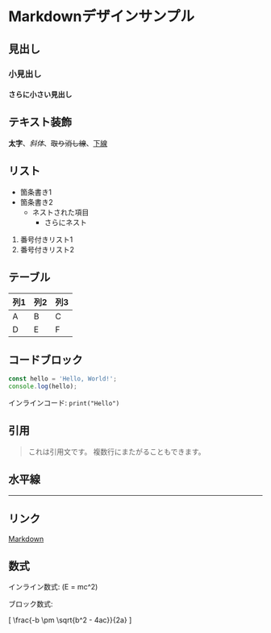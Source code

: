 # Markdownデザインサンプル

## 見出し

### 小見出し

#### さらに小さい見出し

## テキスト装飾

**太字**、*斜体*、~~取り消し線~~、<u>下線</u>

## リスト

- 箇条書き1
- 箇条書き2
  - ネストされた項目
    - さらにネスト

1. 番号付きリスト1
2. 番号付きリスト2

## テーブル

| 列1 | 列2 | 列3 |
| --- | --- | --- |
| A   | B   | C   |
| D   | E   | F   |

## コードブロック
```javascript
const hello = 'Hello, World!';
console.log(hello);
```

インラインコード: `print("Hello")`

## 引用

> これは引用文です。
> 複数行にまたがることもできます。

## 水平線

---

## リンク

[Markdown](https://daringfireball.net/projects/markdown/)

## 数式

インライン数式: \(E = mc^2\)

ブロック数式:

\[
\frac{-b \pm \sqrt{b^2 - 4ac}}{2a}
\]
